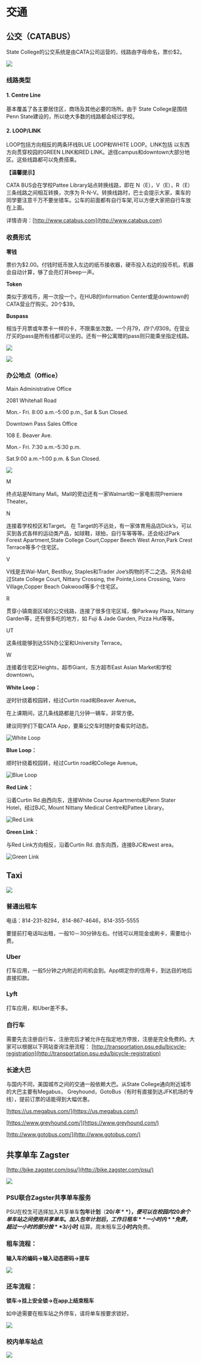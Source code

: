 # 交通

## 公交（CATABUS）

State College的公交系统是由CATA公司运营的，线路由字母命名，票价$2。

![](../.gitbook/assets/02e3738f-43d8-4cc0-baf4-eaeffbc6b102.png)

### 线路类型

#### 1. Centre Line

基本覆盖了各主要居住区，商场及其他必要的场所。由于 State College是围绕 Penn State建设的，所以绝大多数的线路都会经过学校。

#### 2. LOOP/LINK

LOOP包括方向相反的两条环线BLUE LOOP和WHITE LOOP。LINK包括 以东西方向贯穿校园的GREEN LINK和RED LINK。途径campus和downtown大部分地区。这些线路都可以免费搭乘。

**【温馨提示】**

CATA BUS会在学校Pattee Library站点转换线路，即在 N（E），V（E），R（E）三条线路之间相互转换，次序为 R-N-V。转换线路时，巴士会提示大家，乘车的同学要注意千万不要坐错车。公车的前面都有自行车架,可以方便大家把自行车放在上面。

详情咨询：[http://www.catabus.com](http://www.catabus.com)

### 收费形式

**零钱**

票价为$2.00。付钱时纸币放入左边的纸币接收器，硬币投入右边的投币机，机器会自动计算，够了会亮灯并beep一声。

**Token**

类似于游戏币，用一次投一个。在HUB的Information Center或是downtown的CATA营业厅购买。20个$39。

**Buspass**

相当于月票或年票卡一样的卡，不限乘坐次数。一个月$79，四个月$309。在营业厅买的pass是所有线都可以坐的。还有一种公寓赠的pass则只能乘坐指定线路。

![](../.gitbook/assets/image%20%28168%29.png)

![](../.gitbook/assets/image%20%28154%29.png)

### 办公地点（Office）

Main Administrative Office

2081 Whitehall Road

Mon.- Fri. 8:00 a.m.–5:00 p.m., Sat & Sun Closed.

Downtown Pass Sales Office

108 E. Beaver Ave.

Mon.- Fri. 7:30 a.m.–5:30 p.m.

Sat.9:00 a.m.–1:00 p.m. & Sun Closed.

![](../.gitbook/assets/image%20%2893%29.png)

M

终点站是Nittany Mall。Mall的旁边还有一家Walmart和一家电影院Premiere Theater。

N

连接着学校校区和Target。 在 Target的不远处，有一家体育用品店Dick’s，可以买到各式各样的运动类产品，如球鞋，球拍，自行车等等等。还会经过Park Forest Apartment,State College Court,Copper Beech West Arron,Park Crest Terrace等多个住宅区。

V

V线是去Wal-Mart, BestBuy, Staples和Trader Joe’s购物的不二之选。另外会经过State College Court, Nittany Crossing, the Pointe,Lions Crossing, Vairo Village,Copper Beach Oakwood等多个住宅区。

R

贯穿小镇南面区域的公交线路，连接了很多住宅区域，像Parkway Plaza, Nittany Garden等，还有很多吃的地方，如 Fuji & Jade Garden, Pizza Hut等等。

UT

这条线能够到达SSN办公室和University Terrace。

W

连接着住宅区Heights，超市Giant，东方超市East Asian Market和学校downtown。

**White Loop：**

逆时针绕着校园转，经过Curtin road和Beaver Avenue。

在上课期间，这几条线路都是几分钟一辆车，非常方便。

建议同学们下载CATA App，要乘公交车时随时查看实时动态。

![White Loop](../.gitbook/assets/image%20%2831%29.png)

**Blue Loop：**

顺时针绕着校园转，经过Curtin road和College Avenue。

![Blue Loop](../.gitbook/assets/image%20%2899%29.png)

**Red Link：**

沿着Curtin Rd.由西向东，连接White Course Apartments和Penn Stater Hotel，经过BJC, Mount Nittany Medical Centre和Pattee Library。

![Red Link](../.gitbook/assets/image%20%2880%29.png)

**Green Link：**

与Red Link方向相反，沿着Curtin Rd. 由东向西，连接BJC和west area。

![Green Link](../.gitbook/assets/image%20%2832%29.png)

## Taxi

![](../.gitbook/assets/image%20%2876%29.png)

### 普通出租车

电话：814-231-8294，814-867-4646，814-355-5555

要提前打电话叫出租，一般10－30分钟左右。付钱可以用现金或刷卡，需要给小费。

### Uber

打车应用，一般5分钟之内附近的司机会到。App绑定你的信用卡，到达目的地后直接扣款。

### Lyft

打车应用，和Uber差不多。

### 自行车

需要先去注册自行车，注册完后才被允许在指定地方停放，注册是完全免费的。大家可以根据以下网站查询注册流程： [http://transportation.psu.edu/bicycle-registration](http://transportation.psu.edu/bicycle-registration)

### 长途大巴

与国内不同，美国城市之间的交通一般依赖大巴。从State College通向附近城市的大巴主要有Megabus， Greyhound，GotoBus（有时有直接到达JFK机场的专线），提前订票的话能得到大幅优惠。

[https://us.megabus.com/](https://us.megabus.com/)

[https://www.greyhound.com/](https://www.greyhound.com/)

[http://www.gotobus.com/](http://www.gotobus.com/)

## 共享单车 **Zagster**

[http://bike.zagster.com/psu/](http://bike.zagster.com/psu/)

![](../.gitbook/assets/image%20%2829%29.png)

### **PSU**联合**Zagster**共享单车服务

PSU在校生可选择加入共享单车**包年计划**（**20$/年**），便可以在校园内20余个单车站之间使用共享单车。加入包年计划后，工作日租车**一小时内**免费，超过一小时的部分按 **3$/小时** 结算。周末租车**三小时内**免费。

### **租车流程：**

**输入车的编码-&gt;输入动态密码-&gt;提车**

![](../.gitbook/assets/image%20%28138%29.png)

### **还车流程：**

**锁车-&gt;挂上安全锁-&gt;在app上结束租车**

如中途需要在租车站之外停车，请将单车按要求锁好。

![](../.gitbook/assets/image%20%2838%29.png)

### **校内单车站点**

![](../.gitbook/assets/image%20%2824%29.png)

